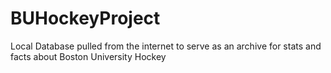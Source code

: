 # BUHockeyProject
Local Database pulled from the internet to serve as an archive for stats and facts about Boston University Hockey
